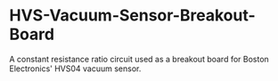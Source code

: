 # HVS-Vacuum-Sensor-Breakout-Board
A constant resistance ratio circuit used as a breakout board for Boston Electronics' HVS04 vacuum sensor.
